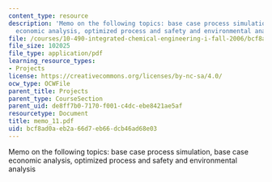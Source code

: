 ```yaml
---
content_type: resource
description: 'Memo on the following topics: base case process simulation, base case
  economic analysis, optimized process and safety and environmental analysis'
file: /courses/10-490-integrated-chemical-engineering-i-fall-2006/bcf8ad0aeb2a66d7eb66dcb46ad68e03_memo_11.pdf
file_size: 102025
file_type: application/pdf
learning_resource_types:
- Projects
license: https://creativecommons.org/licenses/by-nc-sa/4.0/
ocw_type: OCWFile
parent_title: Projects
parent_type: CourseSection
parent_uid: de8ff7b0-7170-f001-c4dc-ebe8421ae5af
resourcetype: Document
title: memo_11.pdf
uid: bcf8ad0a-eb2a-66d7-eb66-dcb46ad68e03
---
```

Memo on the following topics: base case process simulation, base case economic analysis, optimized process and safety and environmental analysis